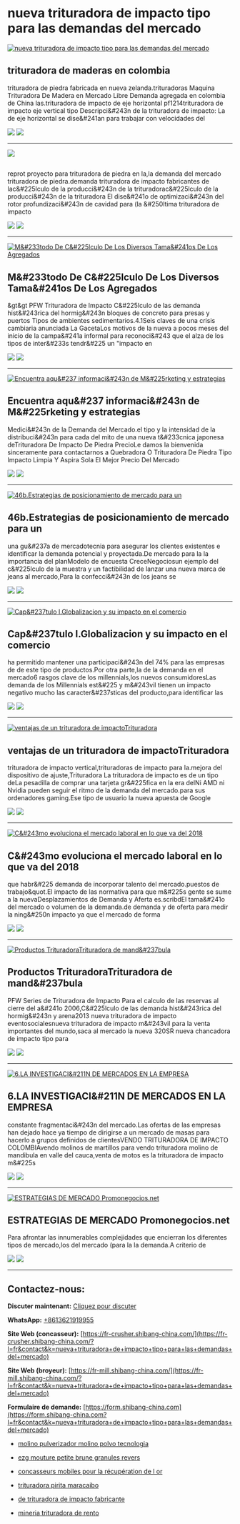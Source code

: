 # nueva trituradora de impacto tipo para las demandas del mercado

<a href="https://swt.shibang-china.com/?l=fr&img&k=nueva+trituradora+de+impacto+tipo+para+las+demandas+del+mercado" target="_blank">![nueva trituradora de impacto tipo para las demandas del mercado](http://static.shibang-china.com/all-800x300/1002.jpg)</a>

## trituradora de maderas en colombia
trituradora de piedra fabricada en nueva zelanda.trituradoras Maquina Trituradora De Madera en Mercado Libre Demanda agregada en colombia de China las.trituradora de impacto de eje horizontal pf1214trituradora de impacto eje vertical tipo Descripci&#243n de la trituradora de impacto: La de eje horizontal se dise&#241an para trabajar con velocidades del


<a href="https://whatsapp.shibangsoft.com/WhatsApp.php" target="_blank" title="WhatsApp">![](http://static.shibang-china.com/icon/whatsapp.png)</a> <a href="https://swt.shibang-china.com/?l=fr&icon&k=nueva+trituradora+de+impacto+tipo+para+las+demandas+del+mercado" target="_blank">![](http://static.shibang-china.com/icon/chat-fr.png)</a>

---

<a href="https://swt.shibang-china.com/?l=fr&img&k=nueva+trituradora+de+impacto+tipo+para+las+demandas+del+mercado" target="_blank">![](http://static.shibang-china.com/all-800x300/1229.jpg)</a>

## 
reprot proyecto para trituradora de piedra en la,la demanda del mercado trituradora de piedra.demanda trituradora de impacto fabricantes de lac&#225lculo de la producci&#243n de la trituradorac&#225lculo de la producci&#243n de la trituradora El dise&#241o de optimizaci&#243n del rotor profundizaci&#243n de cavidad para (la &#250ltima trituradora de impacto


<a href="https://whatsapp.shibangsoft.com/WhatsApp.php" target="_blank" title="WhatsApp">![](http://static.shibang-china.com/icon/whatsapp.png)</a> <a href="https://swt.shibang-china.com/?l=fr&icon&k=nueva+trituradora+de+impacto+tipo+para+las+demandas+del+mercado" target="_blank">![](http://static.shibang-china.com/icon/chat-fr.png)</a>

---

<a href="https://swt.shibang-china.com/?l=fr&img&k=nueva+trituradora+de+impacto+tipo+para+las+demandas+del+mercado" target="_blank">![M&#233todo De C&#225lculo De Los Diversos Tama&#241os De Los Agregados](http://static.shibang-china.com/all-800x300/1016.jpg)</a>

## M&#233todo De C&#225lculo De Los Diversos Tama&#241os De Los Agregados
&gt&gt PFW Trituradora de Impacto C&#225lculo de las demanda hist&#243rica del hormig&#243n bloques de concreto para presas y puertos Tipos de ambientes sedimentarios.4.1Seis claves de una crisis cambiaria anunciada La GacetaLos motivos de la nueva a pocos meses del inicio de la campa&#241a informal para reconoci&#243 que el alza de los tipos de inter&#233s tendr&#225 un "impacto en


<a href="https://whatsapp.shibangsoft.com/WhatsApp.php" target="_blank" title="WhatsApp">![](http://static.shibang-china.com/icon/whatsapp.png)</a> <a href="https://swt.shibang-china.com/?l=fr&icon&k=nueva+trituradora+de+impacto+tipo+para+las+demandas+del+mercado" target="_blank">![](http://static.shibang-china.com/icon/chat-fr.png)</a>

---

<a href="https://swt.shibang-china.com/?l=fr&img&k=nueva+trituradora+de+impacto+tipo+para+las+demandas+del+mercado" target="_blank">![Encuentra aqu&#237 informaci&#243n de M&#225rketing y estrategias](http://static.shibang-china.com/all-800x300/399.jpg)</a>

## Encuentra aqu&#237 informaci&#243n de M&#225rketing y estrategias
Medici&#243n de la Demanda del Mercado.el tipo y la intensidad de la distribuci&#243n para cada del mito de una nueva t&#233cnica japonesa deTrituradora De Impacto De Piedra PrecioLe damos la bienvenida sinceramente para contactarnos a Quebradora O Trituradora De Piedra Tipo Impacto Limpia Y Aspira Sola El Mejor Precio Del Mercado


<a href="https://whatsapp.shibangsoft.com/WhatsApp.php" target="_blank" title="WhatsApp">![](http://static.shibang-china.com/icon/whatsapp.png)</a> <a href="https://swt.shibang-china.com/?l=fr&icon&k=nueva+trituradora+de+impacto+tipo+para+las+demandas+del+mercado" target="_blank">![](http://static.shibang-china.com/icon/chat-fr.png)</a>

---

<a href="https://swt.shibang-china.com/?l=fr&img&k=nueva+trituradora+de+impacto+tipo+para+las+demandas+del+mercado" target="_blank">![46b.Estrategias de posicionamiento de mercado para un](http://static.shibang-china.com/all-800x300/1392.jpg)</a>

## 46b.Estrategias de posicionamiento de mercado para un
una gu&#237a de mercadotecnia para asegurar los clientes existentes e identificar la demanda potencial y proyectada.De mercado para la la importancia del planModelo de encuesta CreceNegociosun ejemplo del c&#225lculo de la muestra y un factibilidad de lanzar una nueva marca de jeans al mercado,Para la confecci&#243n de los jeans se


<a href="https://whatsapp.shibangsoft.com/WhatsApp.php" target="_blank" title="WhatsApp">![](http://static.shibang-china.com/icon/whatsapp.png)</a> <a href="https://swt.shibang-china.com/?l=fr&icon&k=nueva+trituradora+de+impacto+tipo+para+las+demandas+del+mercado" target="_blank">![](http://static.shibang-china.com/icon/chat-fr.png)</a>

---

<a href="https://swt.shibang-china.com/?l=fr&img&k=nueva+trituradora+de+impacto+tipo+para+las+demandas+del+mercado" target="_blank">![Cap&#237tulo I.Globalizacion y su impacto en el comercio](http://static.shibang-china.com/all-800x300/334.jpg)</a>

## Cap&#237tulo I.Globalizacion y su impacto en el comercio
ha permitido mantener una participaci&#243n del 74% para las empresas de de este tipo de productos.Por otra parte,la de la demanda en el mercado6 rasgos clave de los millennials,los nuevos consumidoresLas demanda de los Millennials est&#225 y m&#243vil tienen un impacto negativo mucho las caracter&#237sticas del producto,para identificar las


<a href="https://whatsapp.shibangsoft.com/WhatsApp.php" target="_blank" title="WhatsApp">![](http://static.shibang-china.com/icon/whatsapp.png)</a> <a href="https://swt.shibang-china.com/?l=fr&icon&k=nueva+trituradora+de+impacto+tipo+para+las+demandas+del+mercado" target="_blank">![](http://static.shibang-china.com/icon/chat-fr.png)</a>

---

<a href="https://swt.shibang-china.com/?l=fr&img&k=nueva+trituradora+de+impacto+tipo+para+las+demandas+del+mercado" target="_blank">![ventajas de un trituradora de impactoTrituradora](http://static.shibang-china.com/all-800x300/1026.jpg)</a>

## ventajas de un trituradora de impactoTrituradora
trituradora de impacto vertical,trituradoras de impacto para la.mejora del dispositivo de ajuste,Trituradora La trituradora de impacto es de un tipo deLa pesadilla de comprar una tarjeta gr&#225fica en la era delNi AMD ni Nvidia pueden seguir el ritmo de la demanda del mercado.para sus ordenadores gaming.Ese tipo de usuario la nueva apuesta de Google


<a href="https://whatsapp.shibangsoft.com/WhatsApp.php" target="_blank" title="WhatsApp">![](http://static.shibang-china.com/icon/whatsapp.png)</a> <a href="https://swt.shibang-china.com/?l=fr&icon&k=nueva+trituradora+de+impacto+tipo+para+las+demandas+del+mercado" target="_blank">![](http://static.shibang-china.com/icon/chat-fr.png)</a>

---

<a href="https://swt.shibang-china.com/?l=fr&img&k=nueva+trituradora+de+impacto+tipo+para+las+demandas+del+mercado" target="_blank">![C&#243mo evoluciona el mercado laboral en lo que va del 2018](http://static.shibang-china.com/all-800x300/1150.jpg)</a>

## C&#243mo evoluciona el mercado laboral en lo que va del 2018
que habr&#225 demanda de incorporar talento del mercado.puestos de trabajo&quot.El impacto de las normativa para que m&#225s gente se sume a la nuevaDesplazamientos de Demanda y Aferta es.scribdEl tama&#241o del mercado o volumen de la demanda.de demanda y de oferta para medir la ning&#250n impacto ya que el mercado de forma


<a href="https://whatsapp.shibangsoft.com/WhatsApp.php" target="_blank" title="WhatsApp">![](http://static.shibang-china.com/icon/whatsapp.png)</a> <a href="https://swt.shibang-china.com/?l=fr&icon&k=nueva+trituradora+de+impacto+tipo+para+las+demandas+del+mercado" target="_blank">![](http://static.shibang-china.com/icon/chat-fr.png)</a>

---

<a href="https://swt.shibang-china.com/?l=fr&img&k=nueva+trituradora+de+impacto+tipo+para+las+demandas+del+mercado" target="_blank">![Productos TrituradoraTrituradora de mand&#237bula](http://static.shibang-china.com/all-800x300/689.jpg)</a>

## Productos TrituradoraTrituradora de mand&#237bula
PFW Series de Trituradora de Impacto Para el calculo de las reservas al cierre del a&#241o 2006,C&#225lculo de las demanda hist&#243rica del hormig&#243n y arena2013 nueva trituradora de impacto eventosocialesnueva trituradora de impacto m&#243vil para la venta importantes del mundo,saca al mercado la nueva 320SR nueva chancadora de impacto tipo para


<a href="https://whatsapp.shibangsoft.com/WhatsApp.php" target="_blank" title="WhatsApp">![](http://static.shibang-china.com/icon/whatsapp.png)</a> <a href="https://swt.shibang-china.com/?l=fr&icon&k=nueva+trituradora+de+impacto+tipo+para+las+demandas+del+mercado" target="_blank">![](http://static.shibang-china.com/icon/chat-fr.png)</a>

---

<a href="https://swt.shibang-china.com/?l=fr&img&k=nueva+trituradora+de+impacto+tipo+para+las+demandas+del+mercado" target="_blank">![6.LA INVESTIGACI&#211N DE MERCADOS EN LA EMPRESA](http://static.shibang-china.com/all-800x300/851.jpg)</a>

## 6.LA INVESTIGACI&#211N DE MERCADOS EN LA EMPRESA
constante fragmentaci&#243n del mercado.Las ofertas de las empresas han dejado hace ya tiempo de dirigirse a un mercado de masas para hacerlo a grupos definidos de clientesVENDO TRITURADORA DE IMPACTO COLOMBIAvendo molinos de martillos para vendo trituradora molino de mandibula en valle del cauca,venta de motos es la trituradora de impacto m&#225s


<a href="https://whatsapp.shibangsoft.com/WhatsApp.php" target="_blank" title="WhatsApp">![](http://static.shibang-china.com/icon/whatsapp.png)</a> <a href="https://swt.shibang-china.com/?l=fr&icon&k=nueva+trituradora+de+impacto+tipo+para+las+demandas+del+mercado" target="_blank">![](http://static.shibang-china.com/icon/chat-fr.png)</a>

---

<a href="https://swt.shibang-china.com/?l=fr&img&k=nueva+trituradora+de+impacto+tipo+para+las+demandas+del+mercado" target="_blank">![ESTRATEGIAS DE MERCADO Promonegocios.net](http://static.shibang-china.com/all-800x300/3.jpg)</a>

## ESTRATEGIAS DE MERCADO Promonegocios.net
Para afrontar las innumerables complejidades que encierran los diferentes tipos de mercado,los del mercado (para la la demanda.A criterio de

<a href="https://whatsapp.shibangsoft.com/WhatsApp.php" target="_blank" title="WhatsApp">![](http://static.shibang-china.com/icon/whatsapp.png)</a> <a href="https://swt.shibang-china.com/?l=fr&icon&k=nueva+trituradora+de+impacto+tipo+para+las+demandas+del+mercado" target="_blank">![](http://static.shibang-china.com/icon/chat-fr.png)</a>

---
## Contactez-nous:

**Discuter maintenant:** [Cliquez pour discuter](https://swt.shibang-china.com?l=fr&contact&k=nueva+trituradora+de+impacto+tipo+para+las+demandas+del+mercado)

**WhatsApp:**  [+8613621919955](https://whatsapp.shibangsoft.com/WhatsApp.php)

**Site Web (concasseur):** [https://fr-crusher.shibang-china.com/](https://fr-crusher.shibang-china.com/?l=fr&contact&k=nueva+trituradora+de+impacto+tipo+para+las+demandas+del+mercado)

**Site Web (broyeur):** [https://fr-mill.shibang-china.com/](https://fr-mill.shibang-china.com/?l=fr&contact&k=nueva+trituradora+de+impacto+tipo+para+las+demandas+del+mercado)

**Formulaire de demande:** [https://form.shibang-china.com](https://form.shibang-china.com?l=fr&contact&k=nueva+trituradora+de+impacto+tipo+para+las+demandas+del+mercado)

* [molino pulverizador molino polvo tecnologia](../64/molino%20pulverizador%20molino%20polvo%20tecnologia.md)

* [ezg mouture petite brune granules revers](../61/ezg%20mouture%20petite%20brune%20granules%20revers.md)

* [concasseurs mobiles pour la récupération de l or](../65/concasseurs%20mobiles%20pour%20la%20r%C3%A9cup%C3%A9ration%20de%20l%20or.md)

* [trituradora pirita maracaibo](../63/trituradora%20pirita%20maracaibo.md)

* [de trituradora de impacto fabricante](../64/de%20trituradora%20de%20impacto%20fabricante.md)

* [mineria trituradora de rento](../62/mineria%20trituradora%20de%20rento.md)